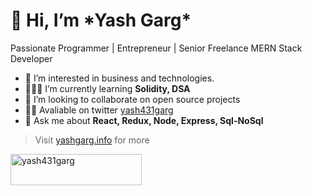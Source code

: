 <h1>👋 Hi, I’m *Yash Garg*</h1>
<h3=>Passionate Programmer | Entrepreneur | Senior Freelance MERN Stack Developer </h3>
 
- 👀 I’m interested in business and technologies.
- 👨🏼‍💻 I’m currently learning **Solidity, DSA**
- 🎒 I’m looking to collaborate on open source projects
- 🤞🏻 Avaliable on twitter [yash431garg](https://twitter.com/Yash431garg)
- 💬 Ask me about **React, Redux, Node, Express, Sql-NoSql**
>Visit [yashgarg.info](http://www.yashgarg.info/) for more


<p><a href="https://www.buymeacoffee.com/yash431garg"> <img align="left" src="https://cdn.buymeacoffee.com/buttons/v2/default-yellow.png" height="50" width="210" alt="yash431garg" /></a></p><br><br>


